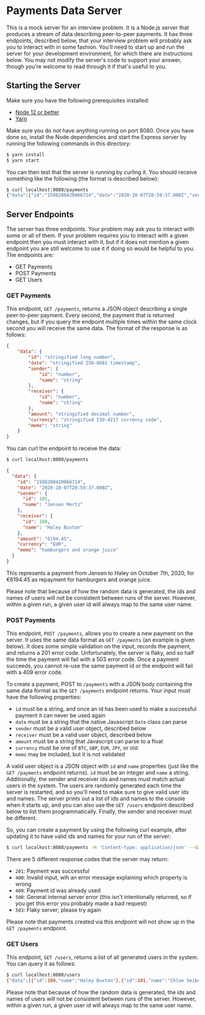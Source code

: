 # Payments Data Server

This is a mock server for an interview problem.  It is a Node.js server that produces a stream of data describing peer-to-peer payments.  It has three endpoints, described below, that your interview problem will probably ask you to interact with in some fashion.  You'll need to start up and run the server for your development environment, for which there are instructions below.  You may not modify the server's code to support your answer, though you're welcome to read through it if that's useful to you.


## Starting the Server

Make sure you have the following prerequisites installed:
  - [Node 12 or better](https://nodejs.org/en/)
  - [Yarn](https://classic.yarnpkg.com/en/docs/install/#mac-stable)

Make sure you do not have anything running on port 8080.  Once you have done so, install the Node dependencies and start the Express server by running the following commands in this directory:
```bash
$ yarn install
$ yarn start
```

You can then test that the server is running by curling it.  You should receive something like the following (the format is described below):
```bash
$ curl localhost:8080/payments
{"data":{"id":"1508200420066714","date":"2020-10-07T20:59:37.000Z","sender":{"id":105,"name":"Jensen Mertz"},"receiver":{"id":100,"name":"Haley Buxton"},"amount":"6194.45","currency":"EUR","memo":"hamburgers and orange juice"}}
```


## Server Endpoints

The server has three endpoints.  Your problem may ask you to interact with some or all of them.  If your problem requires you to interact with a given endpoint then you must interact with it, but if it does not mention a given endpoint you are still welcome to use it if doing so would be helpful to you.  The endpoints are:

  - GET Payments
  - POST Payments
  - GET Users


### GET Payments

This endpoint, `GET /payments`, returns a JSON object describing a single peer-to-peer payment.  Every second, the payment that is returned changes, but if you query the endpoint multiple times within the same clock second you will receive the same data.  The format of the response is as follows:

```json
{
    "data": {
        "id": "stringified long number",
        "date": "stringified ISO-8601 timestamp",
        "sender": {
            "id": "number",
            "name": "string"
        },
        "receiver": {
            "id": "number",
            "name": "string"
        },
        "amount": "stringified decimal number",
        "currency": "stringified ISO-4217 currency code",
        "memo": "string"
    }
}
```

You can curl the endpoint to receive the data:

```bash
$ curl localhost:8080/payments
```

```json
{
  "data": {
    "id": "1508200420066714",
    "date": "2020-10-07T20:59:37.000Z",
    "sender": {
      "id": 105,
      "name": "Jensen Mertz"
    },
    "receiver": {
      "id": 100,
      "name": "Haley Buxton"
    },
    "amount": "6194.45",
    "currency": "EUR",
    "memo": "hamburgers and orange juice"
  }
}
```

This represents a payment from Jensen to Haley on October 7th, 2020, for €6194.45 as repayment for hamburgers and orange juice.

Please note that because of how the random data is generated, the ids and names of users will not be consistent between runs of the server.  However, within a given run, a given user id will always map to the same user name.


### POST Payments

This endpoint, `POST /payments`, allows you to create a new payment on the server.  It uses the same data format as `GET /payments` (an example is given below).  It does some simple validation on the input, records the payment, and returns a 201 error code.  Unfortunately, the server is flaky, and so half the time the payment will fail with a 503 error code.  Once a payment succeeds, you cannot re-use the same payment id or the endpoint will fail with a 409 error code.

To create a payment, POST to `/payments` with a JSON body containing the same data format as the `GET /payments` endpoint returns.  Your input must have the following properties:
  - `id` must be a string, and once an id has been used to make a successful payment it can never be used again
  - `date` must be a string that the native Javascript `Date` class can parse
  - `sender` must be a valid user object, described below
  - `receiver` must be a valid user object, described below
  - `amount` must be a string that Javascript can parse to a float
  - `currency` must be one of `BTC`, `GBP`, `EUR`, `JPY`, or `USD`
  - `memo` may be included, but it is not validated

A valid user object is a JSON object with `id` and `name` properties (just like the `GET /payments` endpoint returns).  `id` must be an integer and `name` a string.  Additionally, the sender and receiver ids and names must match actual users in the system.  The users are randomly generated each time the server is restarted, and so you'll need to make sure to give valid user ids and names.  The server prints out a list of ids and names to the console when it starts up, and you can also use the `GET /users` endpoint described below to list them programmatically.  Finally, the sender and receiver must be different.

So, you can create a payment by using the following curl example, after updating it to have valid ids and names for your run of the server:
```bash
$ curl localhost:8080/payments -H 'Content-type: application/json' --data '{"id":"1508200420066714","date":"2020-10-07T20:59:37.000Z","sender":{"id":100,"name":"Haley Buxton"},"receiver":{"id":101,"name":"Chloe Seibert"},"amount":"123.45","currency":"USD","memo":"hamburgers and orange juice"}'
```

There are 5 different response codes that the server may return:
  - `201`: Payment was successful
  - `400`: Invalid input, wih an error message explaining which property is wrong
  - `409`: Payment id was already used
  - `500`: General internal server error (this isn't intentionally returned, so if you get this error you probably made a bad request)
  - `503`: Flaky server; please try again

Please note that payments created via this endpoint will not show up in the `GET /payments` endpoint.


### GET Users

This endpoint, `GET /users`, returns a list of all generated users in the system.  You can query it as follows:
```bash
$ curl localhost:8080/users
{"data":[{"id":100,"name":"Haley Buxton"},{"id":101,"name":"Chloe Seibert"},{"id":102,"name":"Eugene Trevino"},{"id":103,"name":"Braylen Mertz"},{"id":104,"name":"Connor Muse"},{"id":105,"name":"Jensen Mertz"},{"id":106,"name":"Zechariah Carbone"},{"id":107,"name":"Jane Leo"},{"id":108,"name":"Bianca Barnard"},{"id":109,"name":"Kaleb Branson"},{"id":110,"name":"Ray Halstead"},{"id":111,"name":"Natasha Shrader"},{"id":112,"name":"Danna Mcewen"},{"id":113,"name":"Gage Kidd"},{"id":114,"name":"Lee Rohrer"},{"id":115,"name":"Jaelynn Pettigrew"},{"id":116,"name":"Augustus Button"},{"id":117,"name":"Kaliyah Somers"},{"id":118,"name":"Griffin Jacques"},{"id":119,"name":"Lee Feldman"}]}
```

Please note that because of how the random data is generated, the ids and names of users will not be consistent between runs of the server.  However, within a given run, a given user id will always map to the same user name.
